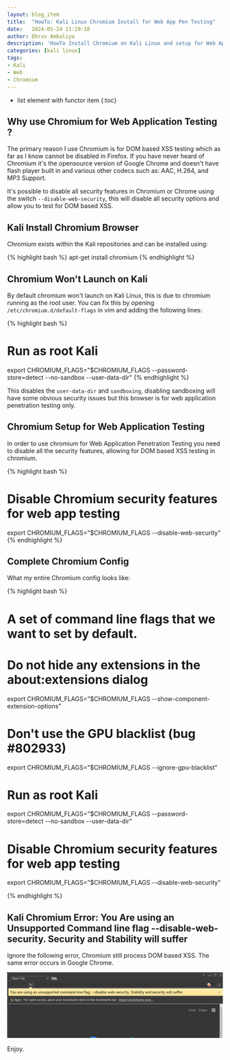 ```yaml
---
layout: blog_item
title:  "HowTo: Kali Linux Chromium Install for Web App Pen Testing"
date:   2024-05-24 11:29:10
author: Dhruv Ambaliya
description: 'HowTo Install Chromium on Kali Linux and setup for Web Application Testing'
categories: [kali linux]
tags:
- Kali
- Web
- Chromium
---
```


* list element with functor item
{:toc}

## Why use Chromium for Web Application Testing ?

The primary reason I use Chromium is for DOM based XSS testing which as far as I know cannot be disabled in Firefox. If you have never heard of Chromium it's the opensource version of Google Chrome and doesn't have flash player built in and various other codecs such as: AAC, H.264, and MP3 Support.

It's possible to disable all security features in Chromium or Chrome using the switch <code>--disable-web-security</code>, this will disable all security options and allow you to test for DOM based XSS.


## Kali Install Chromium Browser

Chromium exists within the Kali repositories and can be installed using:    

{% highlight bash %}
apt-get install chromium
{% endhighlight %}

## Chromium Won't Launch on Kali

By default chromium won't launch on Kali Linux, this is due to chromium running as the root user. You can fix this by opening <code>/etc/chromium.d/default-flags</code> in vim and adding the following lines:

{% highlight bash %}
# Run as root Kali
export CHROMIUM_FLAGS="$CHROMIUM_FLAGS --password-store=detect --no-sandbox --user-data-dir"
{% endhighlight %}

This disables the <code>user-data-dir</code> and <code>sandboxing</code>, disabling sandboxing will have some obvious security issues but this browser is for web application penetration testing only.

## Chromium Setup for Web Application Testing

In order to use chromium for Web Application Penetration Testing you need to disable all the security features, allowing for DOM based XSS testing in chromium.


{% highlight bash %}
# Disable Chromium security features for web app testing
export CHROMIUM_FLAGS="$CHROMIUM_FLAGS --disable-web-security"
{% endhighlight %}

## Complete Chromium Config

What my entire Chromium config looks like:

{% highlight bash %}
# A set of command line flags that we want to set by default.

# Do not hide any extensions in the about:extensions dialog
export CHROMIUM_FLAGS="$CHROMIUM_FLAGS --show-component-extension-options"

# Don't use the GPU blacklist (bug #802933)
export CHROMIUM_FLAGS="$CHROMIUM_FLAGS --ignore-gpu-blacklist"

# Run as root Kali
export CHROMIUM_FLAGS="$CHROMIUM_FLAGS --password-store=detect --no-sandbox --user-data-dir"

# Disable Chromium security features for web app testing
export CHROMIUM_FLAGS="$CHROMIUM_FLAGS --disable-web-security"

{% endhighlight %}

## Kali Chromium Error: You Are using an Unsupported Command line flag --disable-web-security. Security and Stability will suffer

Ignore the following error, Chromium still process DOM based XSS. The same error occurs in Google Chrome.

![Kali Chromium Error: You Are using an Unsupported Command line flag --disable-web-security. Security and Stability will suffer](/img/blog/kali-chromium/kali-chromium-web-app-testing.png)


Enjoy.
